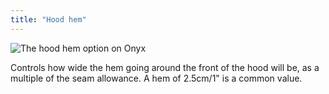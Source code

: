 ```yaml
---
title: "Hood hem"
---
```


![The hood hem option on Onyx](./hoodhem.svg)

Controls how wide the hem going around the front of the hood will be, as a multiple of the seam allowance. A hem of 2.5cm/1" is a common value.
